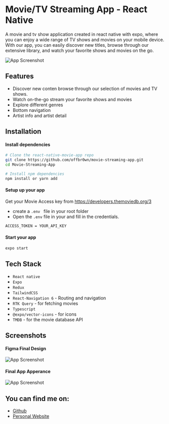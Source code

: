 
# Movie/TV Streaming App - React Native 

A movie and tv show application created in react native with expo, where you can enjoy a wide range of TV shows and movies on your mobile device. With our app, you can easily discover new titles, browse through our extensive library, and watch your favorite shows and movies on the go.

![App Screenshot](https://via.placeholder.com/468x300?text=App+Screenshot+Here)
## Features

- Discover new conten browse through our selection of movies and TV shows.
- Watch on-the-go stream your favorite shows and movies 
- Explore different genres 
- Bottom navigation
- Artist info and artist detail


## Installation

#### Install dependencies ####

```bash
# Clone the react-native-movie-app repo
git clone https://github.com/offbr0wn/movie-streaming-app.git
cd Movie-Streaming-App

# Install npm dependencies
npm install or yarn add
```

#### Setup up your app ####
Get your Movie Access key from https://developers.themoviedb.org/3

* create a `.env ` file in your root folder 
* Open the `.env` file in your and fill in the credentials.

```bash 
ACCESS_TOKEN = YOUR_API_KEY    
```
#### Start your app ####

```bash
expo start
```
 

## Tech Stack

- `React native`
- `Expo`
- `Redux`
- `TailwindCSS`
- `React-Navigation 6` - Routing and navigation
- `RTK Query` - for fetching movies
- `Typescript`
- `@expo/vector-icons` - for icons
- `TMDB` - for the movie database API






## Screenshots
#### Figma Final Design  

![App Screenshot](https://github.com/offbr0wn/movie-streaming-app/blob/7d5988f8d2451355d426dd2f8803d5c72aaab241/assets/images/Group%20338.jpg)

#### Final App Apperance  

![App Screenshot](https://via.placeholder.com/468x300?text=App+Screenshot+Here)


## You can find me on:

- [Github](https://github.com/offbr0wn)
- [Personal Website](shashankravikumar.netlify.app)


